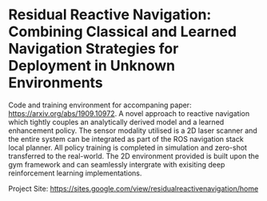 # Residual Reactive Navigation: Combining Classical and Learned Navigation Strategies for Deployment in Unknown Environments
Code and training environment for accompaning paper: https://arxiv.org/abs/1909.10972. A novel approach to reactive navigation which tightly couples an analytically derived model and a learned enhancement policy. The sensor modality utilised is a 2D laser scanner and the entire system can be integrated as part of the ROS navigation stack local planner. All policy training is completed in simulation and zero-shot transferred to the real-world. The 2D environment provided is built upon the gym framework and can seamlessly intergrate with exisiting deep reinforcement learning implementations.

Project Site: https://sites.google.com/view/residualreactivenavigation/home
